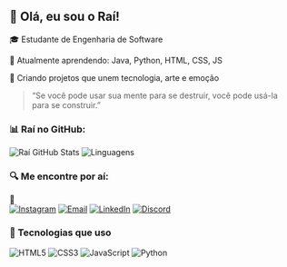 ## **👋 Olá, eu sou o Raí!**

🎓 Estudante de Engenharia de Software

🌱 Atualmente aprendendo: Java, Python, HTML, CSS, JS

🚀 Criando projetos que unem tecnologia, arte e emoção

> “Se você pode usar sua mente para se destruir, você pode usá-la para se construir.”

### 📊 Raí no GitHub:

![Raí GitHub Stats](https://github-readme-stats.vercel.app/api?username=Raifson&show_icons=true&theme=dark)
![Linguagens](https://github-readme-stats.vercel.app/api/top-langs/?username=Raifson&layout=compact&theme=dark)

### 🔍 Me encontre por aí:

🔑  
[![Instagram](https://img.shields.io/badge/Instagram-%23E4405F.svg?style=for-the-badge&logo=instagram&logoColor=white)](https://www.instagram.com/raiffson?igsh=ZTNrMTNsdzczMDg3&utm_source=qr)
[![Email](https://img.shields.io/badge/Gmail-%23D14836.svg?style=for-the-badge&logo=gmail&logoColor=white)](mailto:raiffson@gmail.com)
[![LinkedIn](https://img.shields.io/badge/LinkedIn-%230077B5.svg?style=for-the-badge&logo=linkedin&logoColor=white)](https://www.linkedin.com/in/raifson-bacelar-1b19b9260)
[![Discord](https://img.shields.io/badge/Discord-raifson.%237777-5865F2?style=for-the-badge&logo=discord&logoColor=white)](https://discord.com) <!-- O link do Discord é opcional pois perfis não têm URL pública. -->

### 🚀 Tecnologias que uso

![HTML5](https://img.shields.io/badge/-HTML5-E34F26?style=for-the-badge&logo=html5&logoColor=fff)
![CSS3](https://img.shields.io/badge/-CSS3-1572B6?style=for-the-badge&logo=css3)
![JavaScript](https://img.shields.io/badge/-JavaScript-F7DF1E?style=for-the-badge&logo=javascript&logoColor=000)
![Python](https://img.shields.io/badge/-Python-3776AB?style=for-the-badge&logo=python&logoColor=fff)
